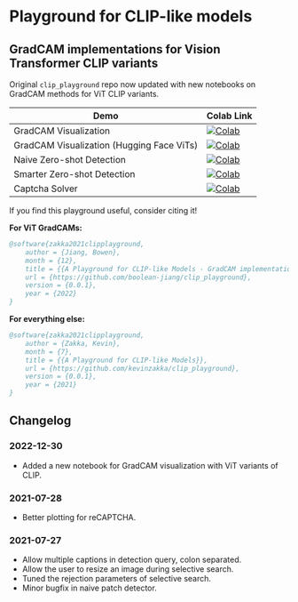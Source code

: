 # Playground for CLIP-like models
## GradCAM implementations for Vision Transformer CLIP variants

Original `clip_playground` repo now updated with new notebooks on GradCAM methods for ViT CLIP variants. 

| Demo  | Colab Link |
| ------------- | ------------- |
| GradCAM Visualization  |  [![Colab](https://colab.research.google.com/assets/colab-badge.svg)](https://colab.research.google.com/github/kevinzakka/clip_playground/blob/main/CLIP_GradCAM_Visualization.ipynb)  |
| GradCAM Visualization (Hugging Face ViTs) |  [![Colab](https://colab.research.google.com/assets/colab-badge.svg)](https://colab.research.google.com/github/kevinzakka/clip_playground/blob/main/CLIP_GradCAM_Visualization.ipynb)  |
| Naive Zero-shot Detection  | [![Colab](https://colab.research.google.com/assets/colab-badge.svg)](https://colab.research.google.com/github/kevinzakka/clip_playground/blob/main/CLIP_Patch_Detection.ipynb)  |
| Smarter Zero-shot Detection  | [![Colab](https://colab.research.google.com/assets/colab-badge.svg)](https://colab.research.google.com/github/kevinzakka/clip_playground/blob/main/CLIP_Zero_shot_Detector.ipynb)  |
| Captcha Solver  | [![Colab](https://colab.research.google.com/assets/colab-badge.svg)](https://colab.research.google.com/github/kevinzakka/clip_playground/blob/main/CLIP_reCAPTCHA.ipynb) |

If you find this playground useful, consider citing it!

**For ViT GradCAMs:**

```bibtex
@software{zakka2021clipplayground,
    author = {Jiang, Bowen},
    month = {12},
    title = {{A Playground for CLIP-like Models - GradCAM implementations for Vision Transformer CLIP variants }},
    url = {https://github.com/boolean-jiang/clip_playground},
    version = {0.0.1},
    year = {2022}
}
```

**For everything else:**

```bibtex
@software{zakka2021clipplayground,
    author = {Zakka, Kevin},
    month = {7},
    title = {{A Playground for CLIP-like Models}},
    url = {https://github.com/kevinzakka/clip_playground},
    version = {0.0.1},
    year = {2021}
}
```

## Changelog

### 2022-12-30

* Added a new notebook for GradCAM visualization with ViT variants of CLIP.

### 2021-07-28

* Better plotting for reCAPTCHA.

### 2021-07-27

* Allow multiple captions in detection query, colon separated.
* Allow the user to resize an image during selective search.
* Tuned the rejection parameters of selective search.
* Minor bugfix in naive patch detector.
